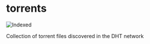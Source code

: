 torrents 
========
![Indexed](https://img.shields.io/badge/indexed-59049-blue)

Collection of torrent files discovered in the DHT network
